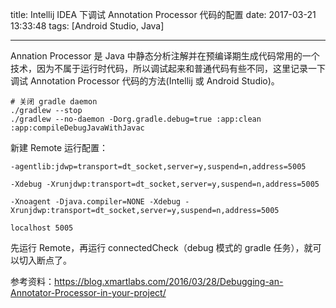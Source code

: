 title: Intellij IDEA 下调试 Annotation Processor 代码的配置
date: 2017-03-21 13:33:48
tags: [Android Studio, Java]

---
Annation Processor 是 Java 中静态分析注解并在预编译期生成代码常用的一个技术，因为不属于运行时代码，所以调试起来和普通代码有些不同，这里记录一下调试 Annotation Processor 代码的方法(Intellij 或 Android Studio)。

<!-- more -->

```
# 关闭 gradle daemon
./gradlew --stop
./gradlew --no-daemon -Dorg.gradle.debug=true :app:clean :app:compileDebugJavaWithJavac
```

新建 Remote 运行配置：

```
-agentlib:jdwp=transport=dt_socket,server=y,suspend=n,address=5005

-Xdebug -Xrunjdwp:transport=dt_socket,server=y,suspend=n,address=5005

-Xnoagent -Djava.compiler=NONE -Xdebug -Xrunjdwp:transport=dt_socket,server=y,suspend=n,address=5005
```

```
localhost 5005
```

先运行 Remote，再运行 connectedCheck（debug 模式的 gradle 任务），就可以切入断点了。

参考资料：https://blog.xmartlabs.com/2016/03/28/Debugging-an-Annotator-Processor-in-your-project/

